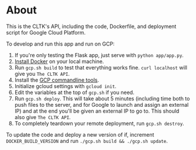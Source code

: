 # About

This is the CLTK's API, including the code, Dockerfile, and deployment script for Google Cloud Platform.

To develop and run this app and run on GCP:

1. If you're only testing the Flask app, just serve with `python app/app.py`.
1. [Install Docker](https://www.docker.com/) on your local machine.
1. Run `gcp.sh build` to test that everything works fine. `curl localhost` will give you `The CLTK API`. 
1. Install the [GCP commandline tools](https://cloud.google.com/sdk/docs/#install_the_latest_cloud_tools_version_cloudsdk_current_version).
1. Initialize gcloud settings with `gcloud init`.
1. Edit the variables at the top of `gcp.sh` if you need.
1. Run `gcp.sh deploy`. This will take about 5 minutes (including time both to push files to the server, and for Google to launch and assign an external IP) and at the end you'll be given an external IP to go to. This should also give `The CLTK API`.
1. To completely teardown your remote deployment, run `gcp.sh destroy`.

To update the code and deploy a new version of if, increment `DOCKER_BUILD_VERSION` and run `./gcp.sh build && ./gcp.sh update`.
